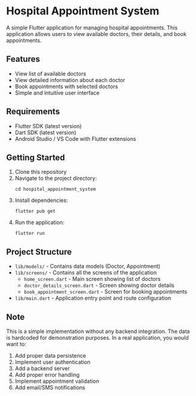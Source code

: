 # Hospital Appointment System

A simple Flutter application for managing hospital appointments. This application allows users to view available doctors, their details, and book appointments.

## Features

- View list of available doctors
- View detailed information about each doctor
- Book appointments with selected doctors
- Simple and intuitive user interface

## Requirements

- Flutter SDK (latest version)
- Dart SDK (latest version)
- Android Studio / VS Code with Flutter extensions

## Getting Started

1. Clone this repository
2. Navigate to the project directory:
   ```
   cd hospital_appointment_system
   ```
3. Install dependencies:
   ```
   flutter pub get
   ```
4. Run the application:
   ```
   flutter run
   ```

## Project Structure

- `lib/models/` - Contains data models (Doctor, Appointment)
- `lib/screens/` - Contains all the screens of the application
  - `home_screen.dart` - Main screen showing list of doctors
  - `doctor_details_screen.dart` - Screen showing doctor details
  - `book_appointment_screen.dart` - Screen for booking appointments
- `lib/main.dart` - Application entry point and route configuration

## Note

This is a simple implementation without any backend integration. The data is hardcoded for demonstration purposes. In a real application, you would want to:

1. Add proper data persistence
2. Implement user authentication
3. Add a backend server
4. Add proper error handling
5. Implement appointment validation
6. Add email/SMS notifications

